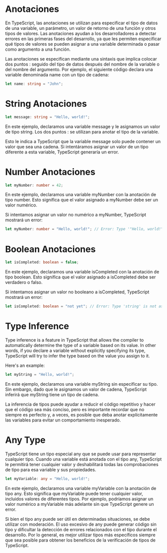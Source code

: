 # Anotaciones

En TypeScript, las anotaciones se utilizan para especificar el tipo de datos de una variable, un parámetro, un valor de retorno de una función y otros tipos de valores. Las anotaciones ayudan a los desarrolladores a detectar errores en las primeras fases del desarrollo, ya que les permiten especificar qué tipos de valores se pueden asignar a una variable determinada o pasar como argumento a una función.

Las anotaciones se especifican mediante una sintaxis que implica colocar dos puntos : seguido del tipo de datos después del nombre de la variable o del nombre del argumento. Por ejemplo, el siguiente código declara una variable denominada name con un tipo de cadena:

```ts
let name: string = "John";
```

# String Anotaciones

```ts
let message: string = "Hello, world!";
```

En este ejemplo, declaramos una variable message y le asignamos un valor de tipo string. Los dos puntos : se utilizan para anotar el tipo de la variable.

Esto le indica a TypeScript que la variable message solo puede contener un valor que sea una cadena. Si intentáramos asignar un valor de un tipo diferente a esta variable, TypeScript generaría un error.

# Number Anotaciones

```ts
let myNumber: number = 42;
```

En este ejemplo, declaramos una variable myNumber con la anotación de tipo number. Esto significa que el valor asignado a myNumber debe ser un valor numérico.

Si intentamos asignar un valor no numérico a myNumber, TypeScript mostrará un error:
```ts
let myNumber: number = "Hello, world!"; // Error: Type '"Hello, world!"' is not assignable to type 'number'.
```

# Boolean Anotaciones

```ts
let isCompleted: boolean = false;
```

En este ejemplo, declaramos una variable isCompleted con la anotación de tipo boolean. Esto significa que el valor asignado a isCompleted debe ser verdadero o falso.

Si intentamos asignar un valor no booleano a isCompleted, TypeScript mostrará un error:

```ts
let isCompleted: boolean = "not yet"; // Error: Type 'string' is not assignable to type 'boolean'.
```

# Type Inference

Type inference is a feature in TypeScript that allows the compiler to automatically determine the type of a variable based on its value. In other words, if you declare a variable without explicitly specifying its type, TypeScript will try to infer the type based on the value you assign to it.

Here's an example:

```ts
let myString = "Hello, world!";
```

En este ejemplo, declaramos una variable myString sin especificar su tipo. Sin embargo, dado que le asignamos un valor de cadena, TypeScript inferirá que myString tiene un tipo de cadena.

La inferencia de tipos puede ayudar a reducir el código repetitivo y hacer que el código sea más conciso, pero es importante recordar que no siempre es perfecto y, a veces, es posible que deba anotar explícitamente las variables para evitar un comportamiento inesperado.

# Any Type

TypeScript tiene un tipo especial any que se puede usar para representar cualquier tipo. Cuando una variable está anotada con el tipo any, TypeScript le permitirá tener cualquier valor y deshabilitará todas las comprobaciones de tipo para esa variable y sus propiedades.

```ts
let myVariable: any = "Hello, world!";
```

En este ejemplo, declaramos una variable myVariable con la anotación de tipo any. Esto significa que myVariable puede tener cualquier valor, incluidos valores de diferentes tipos. Por ejemplo, podríamos asignar un valor numérico a myVariable más adelante sin que TypeScript genere un error.

Si bien el tipo any puede ser útil en determinadas situaciones, se debe utilizar con moderación. El uso excesivo de any puede generar código sin tipo y dificultar la detección de errores relacionados con el tipo durante el desarrollo. Por lo general, es mejor utilizar tipos más específicos siempre que sea posible para obtener los beneficios de la verificación de tipos de TypeScript.